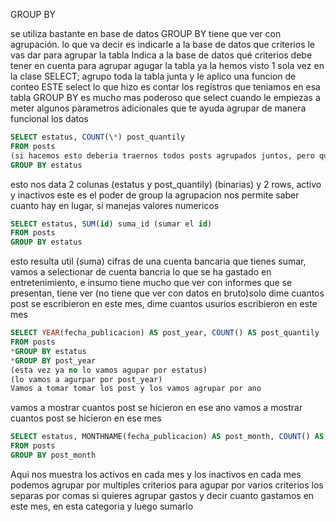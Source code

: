 GROUP BY

se utiliza bastante en base de datos
GROUP BY tiene que ver con agrupación.
lo que va decir es indicarle a la base de datos que criterios le vas dar para agrupar la tabla
Indica a la base de datos qué criterios debe tener en cuenta para agrupar
agugar la tabla ya la hemos visto 1 sola vez en la clase SELECT; agrupo toda la tabla junta y le aplico una funcion de conteo
ESTE select lo que hizo es contar los registros que teniamos en esa tabla
GROUP BY es mucho mas poderoso que select
cuando le empiezas a meter algunos parametros adicionales
que te ayuda agrupar de manera funcional los datos

```sql
SELECT estatus, COUNT(\*) post_quantily
FROM posts
(si hacemos esto deberia traernos todos posts agrupados juntos, pero queremos agruparlos de alguna manera)
GROUP BY estatus
```

esto nos data 2 colunas (estatus y post_quantily) (binarias) y 2 rows, activo y inactivos
este es el poder de group
la agrupacion nos permite saber cuanto hay en lugar, si manejas valores numericos

```sql
SELECT estatus, SUM(id) suma_id (sumar el id)
FROM posts
GROUP BY estatus
```

esto resulta util (suma) cifras de una cuenta bancaria que tienes sumar, vamos a selectionar de cuenta bancria lo que se ha gastado en entretenimiento, e insumo
tiene mucho que ver con informes que se presentan, tiene ver (no tiene que ver con datos en bruto)solo dime cuantos post se escribieron en este mes, dime cuantos usurios escribieron en este mes

```sql
SELECT YEAR(fecha_publicacion) AS post_year, COUNT() AS post_quantily  (year lo que nos trae solamente la seccion ano (podemos colocar fecha completa)  )
FROM posts
*GROUP BY estatus
*GROUP BY post_year
(esta vez ya no lo vamos agupar por estatus)
(lo vamos a agurpar por post_year)
Vamos a tomar tomar los post y los vamos agrupar por ano
```

vamos a mostrar cuantos post se hicieron en ese ano
vamos a mostrar cuantos post se hicieron en ese mes

```sql
SELECT estatus, MONTHNAME(fecha_publicacion) AS post_month, COUNT() AS post_quantily  (year lo que nos trae solamente la seccion ano (podemos colocar fecha completa)  )
FROM posts
GROUP BY post_month
```

Aqui nos muestra los activos en cada mes y los inactivos en cada mes
podemos agrupar por multiples criterios
para agupar por varios criterios los separas por comas
si quieres agrupar gastos y decir cuanto gastamos en este mes, en esta categoria y luego sumarlo
